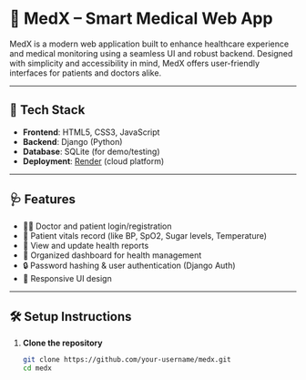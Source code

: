 # 💊 MedX – Smart Medical Web App

MedX is a modern web application built to enhance healthcare experience and medical monitoring using a seamless UI and robust backend. Designed with simplicity and accessibility in mind, MedX offers user-friendly interfaces for patients and doctors alike.

---

## 🚀 Tech Stack

- **Frontend**: HTML5, CSS3, JavaScript
- **Backend**: Django (Python)
- **Database**: SQLite (for demo/testing)
- **Deployment**: [Render](https://render.com) (cloud platform)

---

## 🩺 Features

- 🧑‍⚕️ Doctor and patient login/registration
- 📝 Patient vitals record (like BP, SpO2, Sugar levels, Temperature)
- 📄 View and update health reports
- 📂 Organized dashboard for health management
- 🔒 Password hashing & user authentication (Django Auth)
- 📱 Responsive UI design

---

## 🛠️ Setup Instructions

1. **Clone the repository**
   ```bash
   git clone https://github.com/your-username/medx.git
   cd medx
